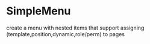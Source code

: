 # SimpleMenu
create a menu with nested items that support assigning (template,position,dynamic,role/perm) to pages
